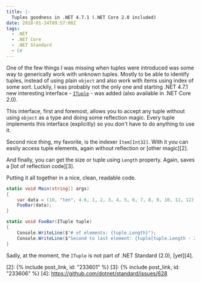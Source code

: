 ```yaml
---
title: |-
  Tuples goodness in .NET 4.7.1 (.NET Core 2.0 included)
date: 2018-01-24T09:57:00Z
tags:
  - .NET
  - .NET Core
  - .NET Standard
  - C#
---
```


One of the few things I was missing when tuples were introduced was some way to generically work with unknown tuples. Mostly to be able to identify tuples, instead of using plain `object` and also work with items using index of some sort. Luckily, I was probably not the only one and starting .NET 4.7.1 new interesting interface - [`ITuple`][1] - was added (also available in .NET Core 2.0).

<!-- excerpt -->

This interface, first and foremost, allows you to accept any tuple without using `object` as a type and doing some reflection magic. Every tuple implements this interface (explicitly) so you don't have to do anything to use it.

Second nice thing, my favorite, is the indexer `Item[Int32]`. With it you can easily access tuple elements, again without reflection or [other magic][2].

And finally, you can get the size or tuple using `Length` property. Again, saves a [lot of reflection code][3].

Putting it all together in a nice, clean, readable code.

```csharp
static void Main(string[] args)
{
	var data = (10, "ten", 4.6, 1, 2, 3, 4, 5, 6, 7, 8, 9, 10, 11, 12);
	FooBar(data);
}

static void FooBar(ITuple tuple)
{
	Console.WriteLine($"# of elements: {tuple.Length}");
	Console.WriteLine($"Second to last element: {tuple[tuple.Length - 2]}");
}
```

Sadly, at the moment, the `ITuple` is not part of .NET Standard (2.0), [yet][4].

[1]: https://msdn.microsoft.com/en-us/library/system.runtime.compilerservices.ituple%28v=vs.110%29.aspx
[2]: {% include post_link, id: "233601" %}
[3]: {% include post_link, id: "233606" %}
[4]: https://github.com/dotnet/standard/issues/628
